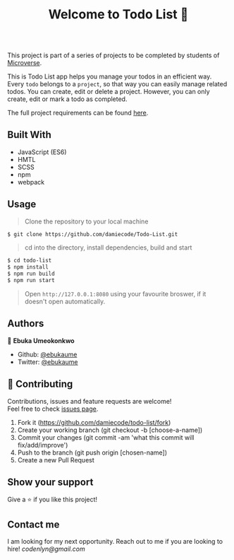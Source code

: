 <h1 align="center">Welcome to Todo List 👋</h1>
<br>

<!-- <p>
  <a href="https://raw.githack.com/ebukaume/todo-list/master/dist/index.html" target="_blank">
    <img alt="Website" src="./docs/todolist.png" />
  </a>
</p> -->

<br>

This project is part of a series of projects to be completed by students of [Microverse](https://www.microverse.org/ 'The Global School for Remote Software Developers!').

This is Todo List app helps you manage your todos in an efficient way. Every `todo` belongs to a `project`, so that way you can easily manage related todos. You can create, edit or delete a project. However, you can only create, edit or mark a todo as completed.

The full project requirements can be found [here](https://www.theodinproject.com/courses/javascript/lessons/todo-list).

## Built With

- JavaScript (ES6)
- HMTL
- SCSS
- npm
- webpack
<!-- 
### ✨ [Live Demo](https://raw.githack.com/ebukaume/todo-list/master/dist/index.html) -->

## Usage

> Clone the repository to your local machine

```sh
$ git clone https://github.com/damiecode/Todo-List.git
```

> cd into the directory, install dependencies, build and start

```sh
$ cd todo-list
$ npm install
$ npm run build
$ npm run start
```

> Open `http://127.0.0.1:8080` using your favourite broswer, if it doesn't open automatically.

## Authors

👤 **Ebuka Umeokonkwo**

- Github: [@ebukaume](https://github.com/damiecode)
- Twitter: [@ebukaume](https://twitter.com/iamlildamski)

## 🤝 Contributing

Contributions, issues and feature requests are welcome!<br />Feel free to check [issues page](https://github.com/damiecode/todo-list/issues).

1. Fork it (https://github.com/damiecode/todo-list/fork)
2. Create your working branch (git checkout -b [choose-a-name])
3. Commit your changes (git commit -am 'what this commit will fix/add/improve')
4. Push to the branch (git push origin [chosen-name])
5. Create a new Pull Request

## Show your support

Give a ⭐️ if you like this project!

## Contact me

I am looking for my next opportunity. Reach out to me if you are looking to hire!
_codenlyn@gmail.com_